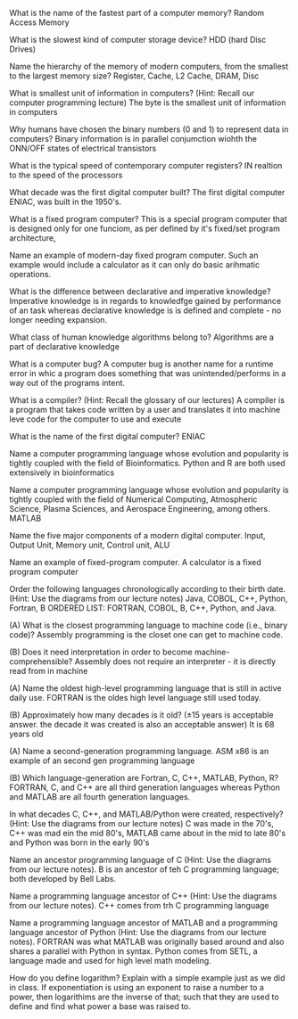 What is the name of the fastest part of a computer memory?
	Random Access Memory
	
What is the slowest kind of computer storage device?
	HDD (hard Disc Drives)
	
Name the hierarchy of the memory of modern computers, from the smallest to the largest memory size?
	Register, Cache, L2 Cache, DRAM, Disc
	
What is smallest unit of information in computers? (Hint: Recall our computer programming lecture)
	The byte is the smallest unit of information in computers
	
Why humans have chosen the binary numbers (0 and 1) to represent data in computers?
	Binary information is in parallel conjumction wiohth the ONN/OFF states of electrical transistors
	
What is the typical speed of contemporary computer registers?
	IN realtion to the speed of the processors
	
What decade was the first digital computer built?
	The first digital computer ENIAC, was built in the 1950's.
	
What is a fixed program computer?
	This is a special program computer that is designed only for one funciom, as per defined by it's fixed/set program architecture,
	
Name an example of modern-day fixed program computer.
	Such an example would include a calculator as it can only do basic arihmatic operations.
	
What is the difference between declarative and imperative knowledge?
	Imperative knowledge is in regards to knowledfge gained by performance of an task whereas declarative knowledge is is defined and complete - no longer needing expansion. 
	
What class of human knowledge algorithms belong to?
	Algorithms are a part of declarative knowledge
	
What is a computer bug?
	A computer bug is another name for a runtime error in whic a program does something that was unintended/performs in a way out of the programs intent.
	
What is a compiler? (Hint: Recall the glossary of our lectures)
	A compiler is a program that takes code written by a user and translates it into machine leve code for the computer to use and execute
	
What is the name of the first digital computer?
	ENIAC
	
Name a computer programming language whose evolution and popularity is tightly coupled with the field of Bioinformatics.
	Python and R are both used extensively in bioinformatics
	
Name a computer programming language whose evolution and popularity is tightly coupled with the field of Numerical Computing, Atmospheric Science, Plasma Sciences, and Aerospace Engineering, among others.
	MATLAB 
	
Name the five major components of a modern digital computer.
	Input, Output Unit, Memory unit, Control unit, ALU
	
Name an example of fixed-program computer.
	A calculator is a fixed program computer
	
Order the following languages chronologically according to their birth date. (Hint: Use the diagrams from our lecture notes)
Java, COBOL, C++, Python, Fortran, B
	ORDERED LIST: FORTRAN, COBOL, B, C++, Python, and Java.

(A) What is the closest programming language to machine code (i.e., binary code)?
	Assembly programming is the closet one can get to machine code.

(B) Does it need interpretation in order to become machine-comprehensible?
	Assembly does not require an interpreter - it is directly read from in machine 
	
(A) Name the oldest high-level programming language that is still in active daily use.
	FORTRAN is the oldes high level language still used today.
	
(B) Approximately how many decades is it old? (±15 years is acceptable answer. the decade it was created is also an acceptable answer)
	It is 68 years old
	
(A) Name a second-generation programming language.
	ASM x86 is an example of an second gen programming language
	
(B) Which language-generation are Fortran, C, C++, MATLAB, Python, R?
	FORTRAN, C, and C++ are all third generation languages whereas Python and MATLAB are all fourth generation languages.
	
In what decades C, C++, and MATLAB/Python were created, respectively? (Hint: Use the diagrams from our lecture notes)
	C was made in the 70's, C++ was mad ein the mid 80's, MATLAB came about in the mid to late 80's and Python was born in the early 90's
	
Name an ancestor programming language of C (Hint: Use the diagrams from our lecture notes).
	B is an ancestor of teh C programming language; both developed by Bell Labs.
	
Name a programming language ancestor of C++ (Hint: Use the diagrams from our lecture notes).
	C++ comes from trh C programming language
	
Name a programming language ancestor of MATLAB and a programming language ancestor of Python (Hint: Use the diagrams from our lecture notes).
	FORTRAN was what MATLAB was originally based around and also shares a parallel with Python in syntax. Python comes  from SETL, a language made and used for high level math modeling. 
	
How do you define logarithm? Explain with a simple example just as we did in class.
	If exponentiation is using an exponent to raise a number to a power, then logarithims are the inverse of that; such that they are used to define and find what power a base was raised to.
